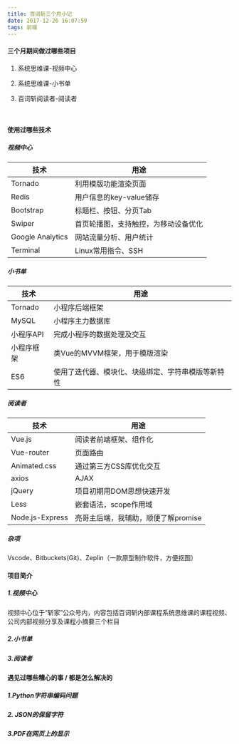 ```yaml
---
title: 百词斩三个月小记
date: 2017-12-26 16:07:59
tags: 前端
---
```


#### 三个月期间做过哪些项目

1. 系统思维课-视频中心

2. 系统思维课-小书单

3. 百词斩阅读者-阅读者

   ​

#### 使用过哪些技术

##### 视频中心

| 技术               | 用途                 |
| ---------------- | ------------------ |
| Tornado          | 利用模版功能渲染页面         |
| Redis            | 用户信息的key-value储存   |
| Bootstrap        | 标题栏、按钮、分页Tab       |
| Swiper           | 首页轮播图，支持触控，为移动设备优化 |
| Google Analytics | 网站流量分析、用户统计        |
| Terminal         | Linux常用指令、SSH      |



##### 小书单

| 技术      | 用途                        |
| ------- | ------------------------- |
| Tornado | 小程序后端框架                   |
| MySQL   | 小程序主力数据库                  |
| 小程序API  | 完成小程序的数据处理及交互             |
| 小程序框架   | 类Vue的MVVM框架，用于模版渲染        |
| ES6     | 使用了迭代器、模块化、块级绑定、字符串模版等新特性 |



##### 阅读者

| 技术              | 用途                    |
| --------------- | --------------------- |
| Vue.js          | 阅读者前端框架、组件化           |
| Vue-router      | 页面路由                  |
| Animated.css    | 通过第三方CSS库优化交互         |
| axios           | AJAX                  |
| jQuery          | 项目初期用DOM思想快速开发        |
| Less            | 嵌套语法，scope作用域         |
| Node.js-Express | 亮哥主后端，我辅助，顺便了解promise |



##### 杂项

Vscode、Bitbuckets(Git)、Zeplin（一款原型制作软件，方便抠图）



#### 项目简介

##### 1.视频中心

视频中心位于“斩家”公众号内，内容包括百词斩内部课程系统思维课的课程视频、公司内部视频分享及课程小摘要三个栏目



##### 2.小书单



##### 3.阅读者



#### 遇见过哪些糟心的事 / 都是怎么解决的

##### 1.Python字符串编码问题











##### 2. JSON的保留字符









##### 3.PDF在网页上的显示

